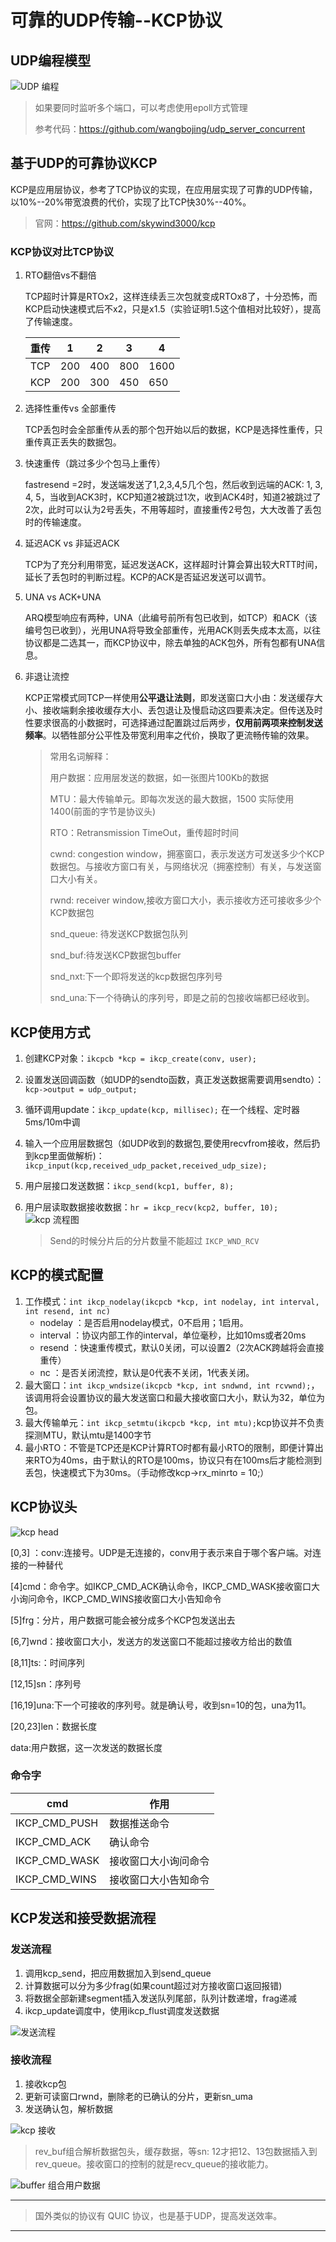 # 可靠的UDP传输--KCP协议

## UDP编程模型

![UDP 编程](./UDP_KCP.assets/image-20240422193107462.png)

> 如果要同时监听多个端口，可以考虑使用epoll方式管理
>
> 参考代码：https://github.com/wangbojing/udp_server_concurrent

## 基于UDP的可靠协议KCP

​	KCP是应用层协议，参考了TCP协议的实现，在应用层实现了可靠的UDP传输，以10%--20%带宽浪费的代价，实现了比TCP快30%--40%。

> 官网：https://github.com/skywind3000/kcp

### KCP协议对比TCP协议

1. RTO翻倍vs不翻倍

    TCP超时计算是RTOx2，这样连续丢三次包就变成RTOx8了，十分恐怖，而KCP启动快速模式后不x2，只是x1.5（实验证明1.5这个值相对比较好），提高了传输速度。

    | 重传 | 1    | 2    | 3    | 4    |
    | ---- | ---- | ---- | ---- | ---- |
    | TCP  | 200  | 400  | 800  | 1600 |
    | KCP  | 200  | 300  | 450  | 650  |

2. 选择性重传vs 全部重传

    TCP丢包时会全部重传从丢的那个包开始以后的数据，KCP是选择性重传，只重传真正丢失的数据包。

3. 快速重传（跳过多少个包马上重传）

    fastresend =2时，发送端发送了1,2,3,4,5几个包，然后收到远端的ACK:  1, 3, 4, 5，当收到ACK3时，KCP知道2被跳过1次，收到ACK4时，知道2被跳过了2次，此时可以认为2号丢失，不用等超时，直接重传2号包，大大改善了丢包时的传输速度。

4. 延迟ACK vs 非延迟ACK

    TCP为了充分利用带宽，延迟发送ACK，这样超时计算会算出较大RTT时间，延长了丢包时的判断过程。KCP的ACK是否延迟发送可以调节。

5. UNA vs ACK+UNA

    ARQ模型响应有两种，UNA（此编号前所有包已收到，如TCP）和ACK（该编号包已收到），光用UNA将导致全部重传，光用ACK则丢失成本太高，以往协议都是二选其一，而KCP协议中，除去单独的ACK包外，所有包都有UNA信息。

6. 非退让流控

    KCP正常模式同TCP一样使用**公平退让法则**，即发送窗口大小由：发送缓存大小、接收端剩余接收缓存大小、丢包退让及慢启动这四要素决定。但传送及时性要求很高的小数据时，可选择通过配置跳过后两步，**仅用前两项来控制发送频率**。以牺牲部分公平性及带宽利用率之代价，换取了更流畅传输的效果。

    > 常用名词解释：
    >
    > 用户数据：应用层发送的数据，如一张图片100Kb的数据
    >
    > MTU：最大传输单元。即每次发送的最大数据，1500 实际使用1400(前面的字节是协议头)
    >
    > RTO：Retransmission TimeOut，重传超时时间
    >
    > cwnd: congestion window，拥塞窗口，表示发送方可发送多少个KCP数据包。与接收方窗口有关，与网络状况（拥塞控制）有关，与发送窗口大小有关。
    >
    > rwnd: receiver window,接收方窗口大小，表示接收方还可接收多少个KCP数据包
    >
    > snd_queue: 待发送KCP数据包队列
    >
    > snd_buf:待发送KCP数据包buffer
    >
    > snd_nxt:下一个即将发送的kcp数据包序列号
    >
    > snd_una:下一个待确认的序列号，即是之前的包接收端都已经收到。

## KCP使用方式

1. 创建KCP对象：`ikcpcb *kcp = ikcp_create(conv, user);`
2. 设置发送回调函数（如UDP的sendto函数，真正发送数据需要调用sendto）：`kcp->output = udp_output;`
3. 循环调用update：`ikcp_update(kcp, millisec);` 在一个线程、定时器5ms/10m中调
4. 输入一个应用层数据包（如UDP收到的数据包,要使用recvfrom接收，然后扔到kcp里面做解析)：`ikcp_input(kcp,received_udp_packet,received_udp_size);`
5. 用户层接口发送数据：`ikcp_send(kcp1, buffer, 8);`
6. 用户层读取数据接收数据：`hr = ikcp_recv(kcp2, buffer, 10);`
   ![kcp 流程图](./UDP_KCP.assets/image-20240422204422669.png)
   
    > Send的时候分片后的分片数量不能超过 `IKCP_WND_RCV`



## KCP的模式配置

1. 工作模式：`int ikcp_nodelay(ikcpcb *kcp, int nodelay, int interval, int resend, int nc)`
    - nodelay ：是否启用nodelay模式，0不启用；1启用。
    - interval ：协议内部工作的interval，单位毫秒，比如10ms或者20ms
    - resend ：快速重传模式，默认0关闭，可以设置2（2次ACK跨越将会直接重传）
    - nc ：是否关闭流控，默认是0代表不关闭，1代表关闭。
2. 最大窗口：`int ikcp_wndsize(ikcpcb *kcp, int sndwnd, int rcvwnd);`，该调用将会设置协议的最大发送窗口和最大接收窗口大小，默认为32，单位为包。
3. 最大传输单元：`int ikcp_setmtu(ikcpcb *kcp, int mtu);`kcp协议并不负责探测MTU，默认mtu是1400字节
4. 最小RTO：不管是TCP还是KCP计算RTO时都有最小RTO的限制，即便计算出来RTO为40ms，由于默认的RTO是100ms，协议只有在100ms后才能检测到丢包，快速模式下为30ms。（手动修改kcp->rx_minrto = 10;）

## KCP协议头

![kcp head](./UDP_KCP.assets/image-20240422210158195.png)

[0,3] ：conv:连接号。UDP是无连接的，conv用于表示来自于哪个客户端。对连接的一种替代

[4]cmd：命令字。如IKCP_CMD_ACK确认命令，IKCP_CMD_WASK接收窗口大小询问命令，IKCP_CMD_WINS接收窗口大小告知命令

[5]frg：分片，用户数据可能会被分成多个KCP包发送出去

[6,7]wnd：接收窗口大小，发送方的发送窗口不能超过接收方给出的数值

[8,11]ts:：时间序列

[12,15]sn：序列号

[16,19]una:下一个可接收的序列号。就是确认号，收到sn=10的包，una为11。

[20,23]len：数据长度

data:用户数据，这一次发送的数据长度

### 命令字

| cmd           | 作用                 |
| ------------- | -------------------- |
| IKCP_CMD_PUSH | 数据推送命令         |
| IKCP_CMD_ACK  | 确认命令             |
| IKCP_CMD_WASK | 接收窗口大小询问命令 |
| IKCP_CMD_WINS | 接收窗口大小告知命令 |

## KCP发送和接受数据流程

### 发送流程

1. 调用kcp_send，把应用数据加入到send_queue
2. 计算数据可以分为多少frag(如果count超过对方接收窗口返回报错)
3. 将数据全部新建segment插入发送队列尾部，队列计数递增，frag递减
4. ikcp_update调度中，使用ikcp_flust调度发送数据

![发送流程](./UDP_KCP.assets/image-20240422211220416.png)

### 接收流程

1. 接收kcp包
2. 更新可读窗口rwnd，删除老的已确认的分片，更新sn_uma
3. 发送确认包，解析数据

![kcp 接收](./UDP_KCP.assets/image-20240422213940266.png)

> rev_buf组合解析数据包头，缓存数据，等sn: 12才把12、13包数据插入到rev_queue。接收窗口的控制的就是recv_queue的接收能力。

![buffer 组合用户数据](./UDP_KCP.assets/image-20240422214124012.png)

-------

> 国外类似的协议有 QUIC 协议，也是基于UDP，提高发送效率。

----------

